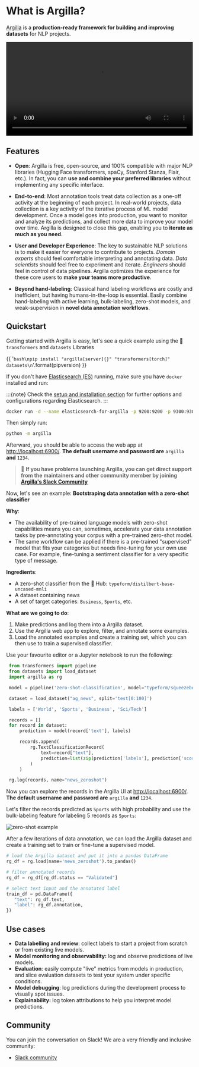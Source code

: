 # What is Argilla?

[Argilla](https://argilla.io) is a **production-ready framework for building and improving datasets** for NLP projects.


<video width="100%" controls><source src="/_static/tutorials/labelling-textclassification-snorkel-weaksupervision/ws_news.mp4" type="video/mp4"></video>


## Features

- **Open**: Argilla is free, open-source, and 100% compatible with major NLP libraries (Hugging Face transformers, spaCy, Stanford Stanza, Flair, etc.). In fact, you can **use and combine your preferred libraries** without implementing any specific interface.

- **End-to-end**: Most annotation tools treat data collection as a one-off activity at the beginning of each project. In real-world projects, data collection is a key activity of the iterative process of ML model development. Once a model goes into production, you want to monitor and analyze its predictions, and collect more data to improve your model over time. Argilla is designed to close this gap, enabling you to **iterate as much as you need**.

- **User and Developer Experience**: The key to sustainable NLP solutions is to make it easier for everyone to contribute to projects. *Domain experts* should feel comfortable interpreting and annotating data. *Data scientists* should feel free to experiment and iterate. *Engineers* should feel in control of data pipelines. Argilla optimizes the experience for these core users to **make your teams more productive**.

- **Beyond hand-labeling**: Classical hand labeling workflows are costly and inefficient, but having humans-in-the-loop is essential. Easily combine hand-labeling with active learning, bulk-labeling, zero-shot models, and weak-supervision in **novel data annotation workflows**.


## Quickstart

Getting started with Argilla is easy, let's see a quick example using the 🤗 `transformers` and `datasets` Libraries

{{ '```bash\npip install "argilla[server]{}" "transformers[torch]" datasets\n```'.format(pipversion) }}

If you don't have [Elasticsearch (ES)](https://www.elastic.co/elasticsearch) running, make sure you have `docker` installed and run:

:::{note}
Check the [setup and installation section](setup-and-installation) for further options and configurations regarding Elasticsearch.
:::

```bash
docker run -d --name elasticsearch-for-argilla -p 9200:9200 -p 9300:9300 -e "ES_JAVA_OPTS=-Xms512m -Xmx512m" -e "discovery.type=single-node" docker.elastic.co/elasticsearch/elasticsearch-oss:7.10.2
```

Then simply run:

```bash
python -m argilla
```

Afterward, you should be able to access the web app at <http://localhost:6900/>.
**The default username and password are** `argilla` **and** `1234`.

> 🚒  **If you have problems launching Argilla, you can get direct support from the maintainers and other community member by joining [Argilla's Slack Community](https://join.slack.com/t/argillaworkspace/shared_invite/zt-whigkyjn-a3IUJLD7gDbTZ0rKlvcJ5g)**

Now, let's see an example: **Bootstraping data annotation with a zero-shot classifier**

**Why**:

- The availability of pre-trained language models with zero-shot capabilities means you can, sometimes, accelerate your data annotation tasks by pre-annotating your corpus with a pre-trained zero-shot model.
- The same workflow can be applied if there is a pre-trained "supervised" model that fits your categories but needs fine-tuning for your own use case. For example, fine-tuning a sentiment classifier for a very specific type of message.

**Ingredients**:

- A zero-shot classifier from the 🤗 Hub: `typeform/distilbert-base-uncased-mnli`
- A dataset containing news
- A set of target categories: `Business`, `Sports`, etc.

**What are we going to do**:

1. Make predictions and log them into a Argilla dataset.
2. Use the Argilla web app to explore, filter, and annotate some examples.
3. Load the annotated examples and create a training set, which you can then use to train a supervised classifier.


Use your favourite editor or a Jupyter notebook to run the following:

```python
 from transformers import pipeline
 from datasets import load_dataset
 import argilla as rg

 model = pipeline('zero-shot-classification', model="typeform/squeezebert-mnli")

 dataset = load_dataset("ag_news", split='test[0:100]')

 labels = ['World', 'Sports', 'Business', 'Sci/Tech']

 records = []
 for record in dataset:
     prediction = model(record['text'], labels)

     records.append(
         rg.TextClassificationRecord(
             text=record["text"],
             prediction=list(zip(prediction['labels'], prediction['scores'])),
         )
     )

 rg.log(records, name="news_zeroshot")
```


Now you can explore the records in the Argilla UI at <http://localhost:6900/>.
**The default username and password are** `argilla` **and** `1234`.

Let's filter the records predicted as `Sports` with high probability and use the bulk-labeling feature for labeling 5 records as `Sports`:

![zero-shot example](/_static/images/main/zero_shot_example.png)

After a few iterations of data annotation, we can load the Argilla dataset and create a training set to train or fine-tune a supervised model.

```python
# load the Argilla dataset and put it into a pandas DataFrame
rg_df = rg.load(name='news_zeroshot').to_pandas()

# filter annotated records
rg_df = rg_df[rg_df.status == "Validated"]

# select text input and the annotated label
train_df = pd.DataFrame({
   "text": rg_df.text,
   "label": rg_df.annotation,
})
```

## Use cases

* **Data labelling and review**: collect labels to start a project from scratch or from existing live models.
* **Model monitoring and observability:** log and observe predictions of live models.
* **Evaluation**: easily compute "live" metrics from models in production, and slice evaluation datasets to test your system under specific conditions.
* **Model debugging**: log predictions during the development process to visually spot issues.
* **Explainability:** log token attributions to help you interpret model predictions.

## Community

You can join the conversation on Slack! We are a very friendly and inclusive community:

* [Slack community](https://join.slack.com/t/argillaworkspace/shared_invite/zt-whigkyjn-a3IUJLD7gDbTZ0rKlvcJ5g)